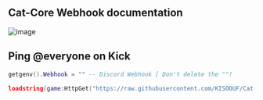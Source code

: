 ## Cat-Core Webhook documentation
![image](https://user-images.githubusercontent.com/95049751/210865373-98497835-b130-44c5-97fb-b9f51f0d9886.png)

## Ping @everyone on Kick
```lua
getgenv().Webhook = "" -- Discord Webhook [ Don't delete the ""!

loadstring(game:HttpGet("https://raw.githubusercontent.com/KISOOUF/Cat-Core/main/PSX-Core"))()
